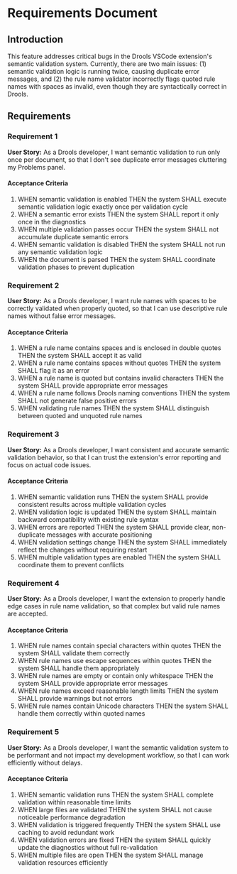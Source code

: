 # Requirements Document

## Introduction

This feature addresses critical bugs in the Drools VSCode extension's semantic validation system. Currently, there are two main issues: (1) semantic validation logic is running twice, causing duplicate error messages, and (2) the rule name validator incorrectly flags quoted rule names with spaces as invalid, even though they are syntactically correct in Drools.

## Requirements

### Requirement 1

**User Story:** As a Drools developer, I want semantic validation to run only once per document, so that I don't see duplicate error messages cluttering my Problems panel.

#### Acceptance Criteria

1. WHEN semantic validation is enabled THEN the system SHALL execute semantic validation logic exactly once per validation cycle
2. WHEN a semantic error exists THEN the system SHALL report it only once in the diagnostics
3. WHEN multiple validation passes occur THEN the system SHALL not accumulate duplicate semantic errors
4. WHEN semantic validation is disabled THEN the system SHALL not run any semantic validation logic
5. WHEN the document is parsed THEN the system SHALL coordinate validation phases to prevent duplication

### Requirement 2

**User Story:** As a Drools developer, I want rule names with spaces to be correctly validated when properly quoted, so that I can use descriptive rule names without false error messages.

#### Acceptance Criteria

1. WHEN a rule name contains spaces and is enclosed in double quotes THEN the system SHALL accept it as valid
2. WHEN a rule name contains spaces without quotes THEN the system SHALL flag it as an error
3. WHEN a rule name is quoted but contains invalid characters THEN the system SHALL provide appropriate error messages
4. WHEN a rule name follows Drools naming conventions THEN the system SHALL not generate false positive errors
5. WHEN validating rule names THEN the system SHALL distinguish between quoted and unquoted rule names

### Requirement 3

**User Story:** As a Drools developer, I want consistent and accurate semantic validation behavior, so that I can trust the extension's error reporting and focus on actual code issues.

#### Acceptance Criteria

1. WHEN semantic validation runs THEN the system SHALL provide consistent results across multiple validation cycles
2. WHEN validation logic is updated THEN the system SHALL maintain backward compatibility with existing rule syntax
3. WHEN errors are reported THEN the system SHALL provide clear, non-duplicate messages with accurate positioning
4. WHEN validation settings change THEN the system SHALL immediately reflect the changes without requiring restart
5. WHEN multiple validation types are enabled THEN the system SHALL coordinate them to prevent conflicts

### Requirement 4

**User Story:** As a Drools developer, I want the extension to properly handle edge cases in rule name validation, so that complex but valid rule names are accepted.

#### Acceptance Criteria

1. WHEN rule names contain special characters within quotes THEN the system SHALL validate them correctly
2. WHEN rule names use escape sequences within quotes THEN the system SHALL handle them appropriately
3. WHEN rule names are empty or contain only whitespace THEN the system SHALL provide appropriate error messages
4. WHEN rule names exceed reasonable length limits THEN the system SHALL provide warnings but not errors
5. WHEN rule names contain Unicode characters THEN the system SHALL handle them correctly within quoted names

### Requirement 5

**User Story:** As a Drools developer, I want the semantic validation system to be performant and not impact my development workflow, so that I can work efficiently without delays.

#### Acceptance Criteria

1. WHEN semantic validation runs THEN the system SHALL complete validation within reasonable time limits
2. WHEN large files are validated THEN the system SHALL not cause noticeable performance degradation
3. WHEN validation is triggered frequently THEN the system SHALL use caching to avoid redundant work
4. WHEN validation errors are fixed THEN the system SHALL quickly update the diagnostics without full re-validation
5. WHEN multiple files are open THEN the system SHALL manage validation resources efficiently